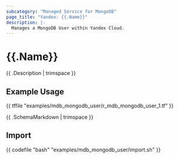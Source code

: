```yaml
---
subcategory: "Managed Service for MongoDB"
page_title: "Yandex: {{.Name}}"
description: |-
  Manages a MongoDB User within Yandex Cloud.
---
```


# {{.Name}}

{{ .Description | trimspace }}

## Example Usage

{{ tffile "examples/mdb_mongodb_user/r_mdb_mongodb_user_1.tf" }}

{{ .SchemaMarkdown | trimspace }}

## Import

{{ codefile "bash" "examples/mdb_mongodb_user/import.sh" }}
